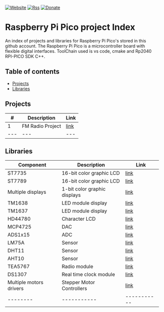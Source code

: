 [![Website](https://img.shields.io/badge/Website-Link-blue.svg)](https://gavinlyonsrepo.github.io/)  [![Rss](https://img.shields.io/badge/Subscribe-RSS-yellow.svg)](https://gavinlyonsrepo.github.io//feed.xml)  [![Donate](https://img.shields.io/badge/Donate-PayPal-green.svg)](https://www.paypal.com/paypalme/whitelight976)

# Raspberry Pi Pico project Index

An index of projects and libraries for Raspberry Pi Pico's stored in this
github account. The Raspberry Pi Pico is a microcontroller board with flexible digital interfaces.
ToolChain used is vs code, cmake and Rp2040 RPI-PICO SDK C++.

## Table of contents

  * [Projects](#projects)
  * [Libraries](#libraries)

## Projects

| # |  Description | Link  |
| -------------- | -------------- | -------- |
|1 |  FM Radio Project | [link](https://github.com/gavinlyonsrepo/FM_Radio_PICO) |
| ---  | ---  | ---  |

## Libraries

| Component  | Description  | Link |
| -------- | ----------- |  ----------- |
|ST7735|16-bit color graphic LCD | [link](https://github.com/gavinlyonsrepo/ST7735_TFT_PICO)|
|ST7789|16-bit color graphic LCD | [link](https://github.com/gavinlyonsrepo/ST7789_TFT_PICO)|
|Multiple displays|1-bit color graphic displays| [link](https://github.com/gavinlyonsrepo/displaylib_1bit_PICO)|
|TM1638|LED module display | [link](https://github.com/gavinlyonsrepo/TM1638plus_PICO)|
|TM1637|LED module display | [link](https://github.com/gavinlyonsrepo/TM1637_PICO)|
|HD44780|Character LCD | [link](https://github.com/gavinlyonsrepo/HD44780_LCD_PCF8574_PICO) |
|MCP4725|DAC | [link](https://github.com/gavinlyonsrepo/MCP4725_PICO)|
|ADS1x15|ADC | [link](https://github.com/gavinlyonsrepo/ADS1x15_PICO)|
|LM75A|Sensor | [link](https://github.com/gavinlyonsrepo/LM75A_PICO)|
|DHT11|Sensor | [link](https://github.com/gavinlyonsrepo/DHT11_PICO)|
|AHT10|Sensor | [link](https://github.com/gavinlyonsrepo/AHTXX_PICO)|
|TEA5767|Radio module| [link](https://github.com/gavinlyonsrepo/TEA5767_PICO)|
|DS1307|Real time clock module | [link](https://github.com/gavinlyonsrepo/DS1307_PICO)|
|Multiple motors drivers|Stepper Motor Controllers| [link](https://github.com/gavinlyonsrepo/Stepper_Motor_Control_PICO)|
| -------- | ----------- |  ----------- |

